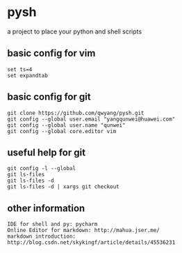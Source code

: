 # pysh
a project to place your python and shell scripts

## basic config for vim
    set ts=4
    set expandtab
    
## basic config for git
    git clone https://github.com/qwyang/pysh.git
    git config --global user.email "yangqunwei@huawei.com"
    git config --global user.name "qunwei"
    git config --global core.editor vim

## useful help for git
    git config -l --global
    git ls-files
    git ls-files -d
    git ls-files -d | xargs git checkout

## other information
    IDE for shell and py: pycharm
    Online Editor for markdown: http://mahua.jser.me/
    markdown introduction: http://blog.csdn.net/skykingf/article/details/45536231

